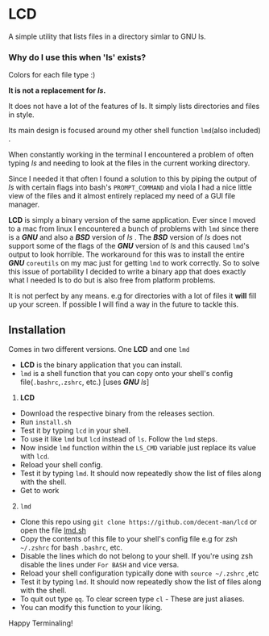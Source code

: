 # LCD

A simple utility that lists files in a directory simlar to GNU ls.

### Why do I use this when 'ls' exists?

Colors for each file type :)

**It is not a replacement for _ls_.**

It does not have a lot of the features of ls. It simply lists directories and files in style.

Its main design is focused around my other shell function `lmd`(also included) .

When constantly working in the terminal I encountered a problem of often typing _ls_ and needing to look at the files in the current working directory.

Since I needed it that often I found a solution to this by piping the output of _ls_ with certain flags into bash's `PROMPT_COMMAND` and viola I had a nice little view of the files 
and it almost entirely replaced my need of a GUI file manager.

**LCD** is simply a binary version of the same application. Ever since I moved to a mac from linux I encountered a bunch of problems with `lmd` since there is a _**GNU**_ and also a _**BSD**_ version of _ls_ .
The _**BSD**_ version of _ls_ does not support some of the flags of the _**GNU**_ version of _ls_ and this caused `lmd`'s output to look horrible.
The workaround for this was to install the entire _**GNU**_ `coreutils` on my mac just  for getting `lmd` to work correctly.
So to solve this issue of portability I decided to write a binary app that does exactly what I needed ls to do but is also free from platform problems.

It is not perfect by any means. e.g for directories with a lot of files it **will** fill up your screen. If possible I will find a way in the future to tackle this.

## Installation

Comes in two different versions. One **LCD** and one `lmd`
- **LCD** is the binary application that you can install.
- `lmd` is a shell function that you can copy onto your shell's config file(`.bashrc`,`.zshrc`, etc.) [uses _**GNU** ls_]

1. **LCD**
  - Download the respective binary from the releases section.
  - Run `install.sh`
  - Test it by typing `lcd` in your shell.
  - To use it like `lmd` but `lcd` instead of `ls`. Follow the `lmd` steps.
  - Now inside `lmd` function within the `LS_CMD` variable just replace its value with `lcd`.
  - Reload your shell config.
  - Test it by typing `lmd`. It should now repeatedly show the list of files along with the shell.
  - Get to work
2. `lmd`
  - Clone this repo using `git clone https://github.com/decent-man/lcd` or open the file [lmd.sh](https://github.com/decent-man/lcd/blob/central/lmd.sh)
  - Copy the contents of this file to your shell's config file e.g for zsh `~/.zshrc` for bash `.bashrc`, etc.
  - Disable the lines which do not belong to your shell. If you're using zsh disable the lines under `For BASH` and vice versa.
  - Reload your shell configuration typically done with `source ~/.zshrc` ,etc
  - Test it by typing `lmd`. It should now repeatedly show the list of files along with the shell.
  - To quit out type `qq`. To clear screen type `cl` - These are just aliases.
  - You can modify this function to your liking.

Happy Terminaling!
